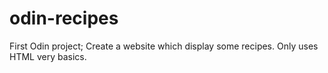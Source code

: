 # odin-recipes
First Odin project; Create a website which display some recipes. Only uses HTML very basics.